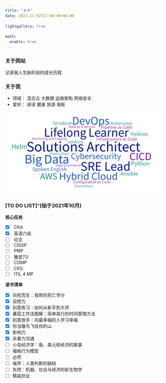 ```yaml
---
title: "关于"
date: 2021-11-02T21:40:00+08:00

lightgallery: true

math:
  enable: true
---
```


### 关于网站

<i class="fas fa-seedling fa-fw"></i> 记录我人生新阶段的成长历程

### 关于我

+ <i class="fas fa-user-tie fa-fw"></i>领域：<i class="fas fa-cloud-upload-alt fa-fw"></i> 混合云 <i class="fas fa-layer-group"></i> 大数据 <i class="far fa-object-ungroup fa-fw"></i> 运维架构 <i class="fas fa-user-shield fa-fw"></i> 网络安全
+ <i class="fas fa-heart fa-fw"></i>爱好：<i class="fas fa-book-reader fa-fw"></i> 阅读 <i class="fas fa-running fa-fw"></i> 健身 <i class="fab fa-fly fa-fw"></i> 旅游 <i class="fas fa-film fa-fw"></i> 电影

![skills](skills.png)

### [TO DO LIST]^(始于2021年10月)

<i class="fas fa-tasks fa-fw"></i> **核心任务**
- [x] <i class="fas fa-dharmachakra fa-fw"></i> CKA
- [x] <i class="fas fa-language fa-fw"></i> 英语六级
- [ ] <i class="fas fa-graduation-cap fa-fw"></i> 论文
- [ ] <i class="fas fa-user-shield fa-fw"></i> CISSP
- [ ] <i class="fas fa-users-cog fa-fw"></i> PMP
- [ ] <i class="fas fa-language fa-fw"></i> 雅思7.0
- [ ] <i class="fas fa-user-tag fa-fw"></i> CDMP
- [ ] <i class="fas fa-dharmachakra fa-fw"></i> CKS
- [ ] <i class="fas fa-cogs fa-fw"></i> ITIL 4 MP

<i class="fas fa-book-open fa-fw"></i> **读书清单**

- [x] 向死而生：我修的死亡学分
- [x] 自控力
- [x] 刻意练习：如何从新手到大师
- [x] 番茄工作法图解：简单易行的时间管理方法
- [x] 刻意放手：向最幸福的人学习幸福
- [x] 你当像鸟飞往你的山
- [x] 影响力
- [x] 非暴力沟通
- [ ] 小岛经济学：鱼、美元和经济的故事
- [ ] 福格行为模型
- [ ] 必然
- [ ] 噪声：人类判断的缺陷
- [ ] 失控：机器、社会与经济的新生物学
- [ ] 精益创业
